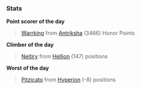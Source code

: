 

### Stats

**Point scorer of the day**
>[Warrking](/#/character/Antriksha/724377) from [Antriksha](/#/ranking/Antriksha)  (3466) Honor Points


**Climber of the day**
>[Neitiry](/#/character/Hellion/227506) from [Hellion](/#/ranking/Hellion)  (147) positions


**Worst of the day**
>[Pitzicato](/#/character/Hyperion/607049) from [Hyperion](/#/ranking/Hyperion)  (-8) positions


